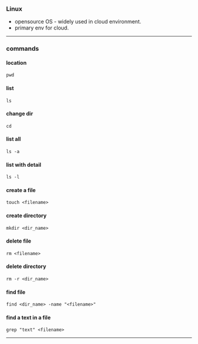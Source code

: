 ### Linux

- opensource OS - widely used in cloud environment.
- primary env for cloud.
---

### commands 
####  location 
```
pwd
```
#### list 
```
ls
```
#### change dir
```
cd
```
#### list all
```
ls -a
```
#### list with detail
```
ls -l
```
#### create a file
```
touch <filename> 
```
#### create directory
```
mkdir <dir_name>
```
#### delete file
```
rm <filename>
```
#### delete directory
```
rm -r <dir_name>
```
#### find file
```
find <dir_name> -name "<filename>"
```
#### find a text in a file
```
grep "text" <filename>
```
---
